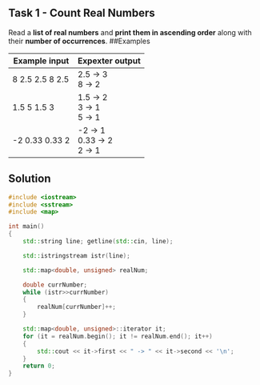 ## Task 1 - Count Real Numbers
Read a **list of real numbers** and **print them in ascending order** along with their **number of occurrences**.
##Examples

Example input|Expexter output
-|-
8 2.5 2.5 8 2.5|2.5 -> 3<br>8 -> 2
1.5 5 1.5 3|1.5 -> 2<br>3 -> 1<br>5 -> 1
-2 0.33 0.33 2|-2 -> 1<br>0.33 -> 2<br>2 -> 1

## Solution

```cpp
#include <iostream>
#include <sstream>
#include <map>

int main()
{
	std::string line; getline(std::cin, line);

	std::istringstream istr(line);

	std::map<double, unsigned> realNum;

	double currNumber;
	while (istr>>currNumber)
	{		
		realNum[currNumber]++;
	}

	std::map<double, unsigned>::iterator it;
	for (it = realNum.begin(); it != realNum.end(); it++)
	{
		std::cout << it->first << " -> " << it->second << '\n';
	}
	return 0;
}
```

